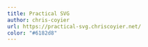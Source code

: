 ```yaml
---
title: Practical SVG
author: chris-coyier
url: https://practical-svg.chriscoyier.net/
color: "#6182d8"
---
```

